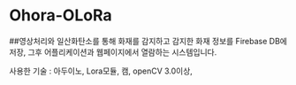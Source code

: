 # Ohora-OLoRa


##영상처리와 일산화탄소를 통해 화재를 감지하고 감지한 화재 정보를 Firebase DB에 저장, 
그후 어플리케이션과 웹페이지에서 열람하는 시스템입니다.


사용한 기술 : 아두이노, Lora모듈, 캠, openCV 3.0이상, 
